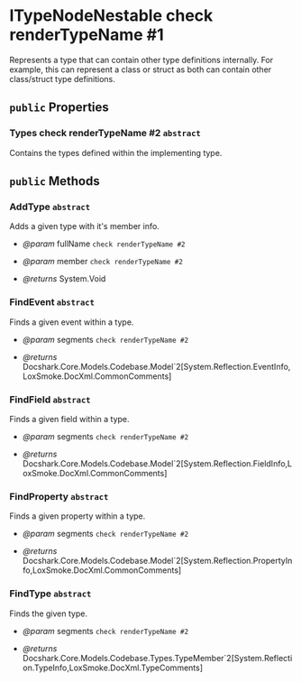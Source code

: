 # ITypeNodeNestable check renderTypeName #1

Represents a type that can contain other type definitions internally.
For example, this can represent a class or struct as both can contain other class/struct type definitions.

## `public` Properties

### Types check renderTypeName #2 `abstract`

Contains the types defined within the implementing type.



## `public` Methods

### AddType `abstract`

Adds a given type with it's member info.

- *@param* fullName `check renderTypeName #2`
- *@param* member `check renderTypeName #2`

- *@returns* System.Void

### FindEvent `abstract`

Finds a given event within a type.

- *@param* segments `check renderTypeName #2`

- *@returns* Docshark.Core.Models.Codebase.Model`2[System.Reflection.EventInfo,LoxSmoke.DocXml.CommonComments]

### FindField `abstract`

Finds a given field within a type.

- *@param* segments `check renderTypeName #2`

- *@returns* Docshark.Core.Models.Codebase.Model`2[System.Reflection.FieldInfo,LoxSmoke.DocXml.CommonComments]

### FindProperty `abstract`

Finds a given property within a type.

- *@param* segments `check renderTypeName #2`

- *@returns* Docshark.Core.Models.Codebase.Model`2[System.Reflection.PropertyInfo,LoxSmoke.DocXml.CommonComments]

### FindType `abstract`

Finds the given type.

- *@param* segments `check renderTypeName #2`

- *@returns* Docshark.Core.Models.Codebase.Types.TypeMember`2[System.Reflection.TypeInfo,LoxSmoke.DocXml.TypeComments]